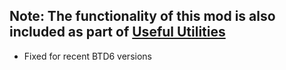 ## Note: The functionality of this mod is also included as part of [Useful Utilities](https://github.com/doombubbles/useful-utilities#readme)
<!--Mod Browser Message Start-->
- Fixed for recent BTD6 versions